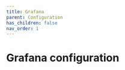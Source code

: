 ```yaml
---
title: Grafana 
parent: Configuration
has_children: false
nav_order: 1
---
```


# Grafana configuration

